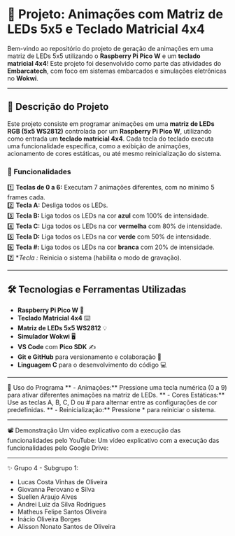 # 🧩 Projeto: Animações com Matriz de LEDs 5x5 e Teclado Matricial 4x4

Bem-vindo ao repositório do projeto de geração de animações em uma matriz de LEDs 5x5 utilizando o **Raspberry Pi Pico W** e um **teclado matricial 4x4**! Este projeto foi desenvolvido como parte das atividades do **Embarcatech**, com foco em sistemas embarcados e simulações eletrônicas no **Wokwi**.

---

## 📜 Descrição do Projeto

Este projeto consiste em programar animações em uma **matriz de LEDs RGB (5x5 WS2812)** controlada por um **Raspberry Pi Pico W**, utilizando como entrada um **teclado matricial 4x4**. Cada tecla do teclado executa uma funcionalidade específica, como a exibição de animações, acionamento de cores estáticas, ou até mesmo reinicialização do sistema.

### 🎯 Funcionalidades

1️⃣ **Teclas de 0 a 6:** Executam 7 animações diferentes, com no mínimo 5 frames cada.  
2️⃣ **Tecla A:** Desliga todos os LEDs.  
3️⃣ **Tecla B:** Liga todos os LEDs na cor **azul** com 100% de intensidade.  
4️⃣ **Tecla C:** Liga todos os LEDs na cor **vermelha** com 80% de intensidade.  
5️⃣ **Tecla D:** Liga todos os LEDs na cor **verde** com 50% de intensidade.  
6️⃣ **Tecla #:** Liga todos os LEDs na cor **branca** com 20% de intensidade.  
7️⃣ **Tecla *:** Reinicia o sistema (habilita o modo de gravação).  

---

## 🛠️ Tecnologias e Ferramentas Utilizadas

- **Raspberry Pi Pico W** 🛜
- **Teclado Matricial 4x4** ⌨️
- **Matriz de LEDs 5x5 WS2812** 💡
- **Simulador Wokwi** 🖥️
- **VS Code** com **Pico SDK** ✍️
- **Git e GitHub** para versionamento e colaboração 🤝
- **Linguagem C** para o desenvolvimento do código 💻

---

📖 Uso do Programa
** - Animações:** Pressione uma tecla numérica (0 a 9) para ativar diferentes animações na matriz de LEDs.
** - Cores Estáticas:** Use as teclas A, B, C, D ou # para alternar entre as configurações de cor predefinidas.
** - Reinicialização:** Pressione * para reiniciar o sistema.

---

📽️ Demonstração
Um vídeo explicativo com a execução das funcionalidades pelo YouTube:
Um vídeo explicativo com a execução das funcionalidades pelo Google Drive:

---

✨ Grupo 4 - Subgrupo 1:

- Lucas Costa Vinhas de Oliveira
- Giovanna Perovano e Silva
- Suellen Araujo Alves
- Andrei Luiz da Silva Rodrigues
- Matheus Felipe Santos Oliveira
- Inácio Oliveira Borges
- Alisson Nonato Santos de Oliveira
